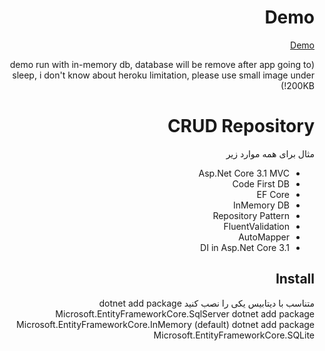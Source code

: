 <div dir='rtl'>

# Demo
[Demo](https://crudimagerepository.herokuapp.com)

(demo run with in-memory db, database will be remove after app going to sleep, i don't know about heroku limitation, please use small image under 200KB!)


# CRUD Repository
مثال برای همه موارد زیر
- Asp.Net Core 3.1 MVC
- Code First DB
- EF Core
- InMemory DB
- Repository Pattern
- FluentValidation
- AutoMapper
- DI in Asp.Net Core 3.1

## Install
متناسب با دیتابیس یکی را نصب کنید
dotnet add package Microsoft.EntityFrameworkCore.SqlServer
dotnet add package Microsoft.EntityFrameworkCore.InMemory (default)
dotnet add package Microsoft.EntityFrameworkCore.SQLite